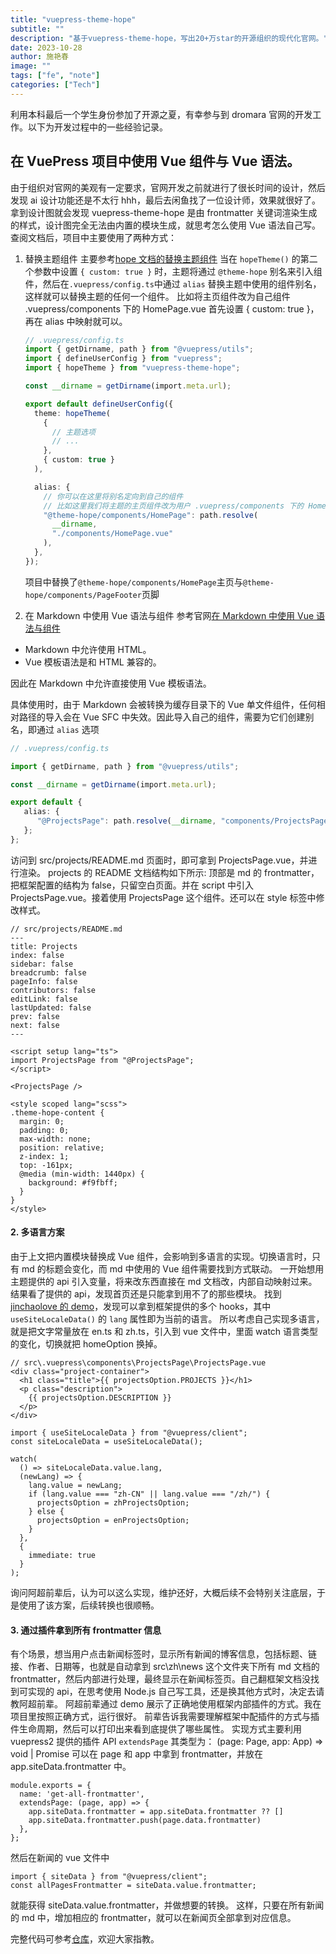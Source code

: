 ```yaml
---
title: "vuepress-theme-hope"
subtitle: ""
description: "基于vuepress-theme-hope，写出20+万star的开源组织的现代化官网。"
date: 2023-10-28
author: 施艳春
image: ""
tags: ["fe", "note"]
categories: ["Tech"]
---
```


利用本科最后一个学生身份参加了开源之夏，有幸参与到 dromara 官网的开发工作。以下为开发过程中的一些经验记录。

## 在 VuePress 项目中使用 Vue 组件与 Vue 语法。

由于组织对官网的美观有一定要求，官网开发之前就进行了很长时间的设计，然后发现 ai 设计功能还是不太行 hhh，最后去闲鱼找了一位设计师，效果就很好了。
拿到设计图就会发现 vuepress-theme-hope 是由 frontmatter 关键词渲染生成的样式，设计图完全无法由内置的模块生成，就思考怎么使用 Vue 语法自己写。查阅文档后，项目中主要使用了两种方式：

1. 替换主题组件
   主要参考[hope 文档的替换主题组件](https://theme-hope.vuejs.press/zh/guide/advanced/replace.html#%E6%9B%BF%E6%8D%A2%E7%BB%84%E4%BB%B6%E7%9A%84%E6%96%B9%E5%BC%8F)
   当在 `hopeTheme()` 的第二个参数中设置 `{ custom: true }` 时，主题将通过 `@theme-hope` 别名来引入组件，然后在`.vuepress/config.ts`中通过 `alias` 替换主题中使用的组件别名，这样就可以替换主题的任何一个组件。
   比如将主页组件改为自己组件 .vuepress/components 下的 HomePage.vue
   首先设置 { custom: true }，再在 alias 中映射就可以。

   ```ts
   // .vuepress/config.ts
   import { getDirname, path } from "@vuepress/utils";
   import { defineUserConfig } from "vuepress";
   import { hopeTheme } from "vuepress-theme-hope";

   const __dirname = getDirname(import.meta.url);

   export default defineUserConfig({
     theme: hopeTheme(
       {
         // 主题选项
         // ...
       },
       { custom: true }
     ),

     alias: {
       // 你可以在这里将别名定向到自己的组件
       // 比如这里我们将主题的主页组件改为用户 .vuepress/components 下的 HomePage.vue
       "@theme-hope/components/HomePage": path.resolve(
         __dirname,
         "./components/HomePage.vue"
       ),
     },
   });
   ```

   项目中替换了`@theme-hope/components/HomePage`主页与`@theme-hope/components/PageFooter`页脚

2. 在 Markdown 中使用 Vue 语法与组件
   参考官网[在 Markdown 中使用 Vue 语法与组件](https://vuepress-theme-hope.github.io/v2/zh/cookbook/customize/component.html#%E5%9C%A8-markdown-%E4%B8%AD%E4%BD%BF%E7%94%A8-vue-%E8%AF%AD%E6%B3%95%E4%B8%8E%E7%BB%84%E4%BB%B6)

- Markdown 中允许使用 HTML。
- Vue 模板语法是和 HTML 兼容的。

因此在 Markdown 中允许直接使用 Vue 模板语法。

具体使用时，由于 Markdown 会被转换为缓存目录下的 Vue 单文件组件，任何相对路径的导入会在 Vue SFC 中失效。因此导入自己的组件，需要为它们创建别名，即通过 `alias` 选项

```ts
// .vuepress/config.ts

import { getDirname, path } from "@vuepress/utils";

const __dirname = getDirname(import.meta.url);

export default {
   alias: {
      "@ProjectsPage": path.resolve(__dirname, "components/ProjectsPage/ProjectsPage.vue"),
   };
};

```

访问到 src/projects/README.md 页面时，即可拿到 ProjectsPage.vue，并进行渲染。
projects 的 README 文档结构如下所示:
顶部是 md 的 frontmatter，把框架配置的结构为 false，只留空白页面。并在 script 中引入 ProjectsPage.vue。接着使用 ProjectsPage 这个组件。还可以在 style 标签中修改样式。

```
// src/projects/README.md
---
title: Projects
index: false
sidebar: false
breadcrumb: false
pageInfo: false
contributors: false
editLink: false
lastUpdated: false
prev: false
next: false
---

<script setup lang="ts">
import ProjectsPage from "@ProjectsPage";
</script>

<ProjectsPage />

<style scoped lang="scss">
.theme-hope-content {
  margin: 0;
  padding: 0;
  max-width: none;
  position: relative;
  z-index: 1;
  top: -161px;
  @media (min-width: 1440px) {
    background: #f9fbff;
  }
}
</style>

```

#### 2. 多语言方案

由于上文把内置模块替换成 Vue 组件，会影响到多语言的实现。切换语言时，只有 md 的标题会变化，而 md 中使用的 Vue 组件需要找到方式联动。
一开始想用主题提供的 api 引入变量，将来改东西直接在 md 文档改，内部自动映射过来。结果看了提供的 api，发现首页还是只能拿到用不了的那些模块。
找到 [jinchaolove 的 demo](https://github.com/JinchaoLove/vuepress-hope-demo/blob/main/src/.vuepress/components/BloggerInfo.ts)，发现可以拿到框架提供的多个 hooks，其中 `useSiteLocaleData()` 的 `lang` 属性即为当前的语言。
所以考虑自己实现多语言，就是把文字常量放在 en.ts 和 zh.ts，引入到 vue 文件中，里面 watch 语言类型的变化，切换就把 homeOption 换掉。

```
// src\.vuepress\components\ProjectsPage\ProjectsPage.vue
<div class="project-container">
  <h1 class="title">{{ projectsOption.PROJECTS }}</h1>
  <p class="description">
    {{ projectsOption.DESCRIPTION }}
  </p>
</div>
```

```
import { useSiteLocaleData } from "@vuepress/client";
const siteLocaleData = useSiteLocaleData();

watch(
  () => siteLocaleData.value.lang,
  (newLang) => {
    lang.value = newLang;
    if (lang.value === "zh-CN" || lang.value === "/zh/") {
      projectsOption = zhProjectsOption;
    } else {
      projectsOption = enProjectsOption;
    }
  },
  {
    immediate: true
  }
);

```

询问阿超前辈后，认为可以这么实现，维护还好，大概后续不会特别关注底层，于是使用了该方案，后续转换也很顺畅。

#### 3. 通过插件拿到所有 frontmatter 信息

有个场景，想当用户点击新闻标签时，显示所有新闻的博客信息，包括标题、链接、作者、日期等，也就是自动拿到 src\zh\news 这个文件夹下所有 md 文档的 frontmatter，然后内部进行处理，最终显示在新闻标签页。自己翻框架文档没找到可实现的 api，在思考使用 Node.js 自己写工具，还是换其他方式时，决定去请教阿超前辈。
阿超前辈通过 demo 展示了正确地使用框架内部插件的方式。我在项目里按照正确方式，运行很好。
前辈告诉我需要理解框架中配插件的方式与插件生命周期，然后可以打印出来看到底提供了哪些属性。
实现方式主要利用 vuepress2 提供的插件 API `extendsPage`
其类型为： (page: Page, app: App) => void | Promise<void>
可以在 page 和 app 中拿到 frontmatter，并放在 app.siteData.frontmatter 中。

```
module.exports = {
  name: 'get-all-frontmatter',
  extendsPage: (page, app) => {
    app.siteData.frontmatter = app.siteData.frontmatter ?? []
    app.siteData.frontmatter.push(page.data.frontmatter)
  },
};
```

然后在新闻的 vue 文件中

```
import { siteData } from "@vuepress/client";
const allPagesFrontmatter = siteData.value.frontmatter;
```

就能获得 siteData.value.frontmatter，并做想要的转换。
这样，只要在所有新闻的 md 中，增加相应的 frontmatter，就可以在新闻页全部拿到对应信息。

完整代码可参考[仓库](https://github.com/Cicici-Shi/Cicici-Shi.github.io)，欢迎大家指教。
